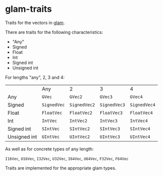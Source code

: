 # glam-traits
Traits for the vectors in [glam](https://github.com/bitshifter/glam-rs/).

There are traits for the following characteristics:
* "Any"
* Signed
* Float
* Int
* Signed int
* Unsigned int

For lengths "any", 2, 3 and 4:

<table>
	<tr>
		<td></td>
		<td>Any</td>
		<td>2</td>
		<td>3</td>
		<td>4</td>
	</tr>
	<tr>
		<td>Any</td>
		<td><code>GVec</code></td>
		<td><code>GVec2</code></td>
		<td><code>GVec3</code></td>
		<td><code>GVec4</code></td>
	</tr>
	<tr>
		<td>Signed</td>
		<td><code>SignedVec</code></td>
		<td><code>SignedVec2</code></td>
		<td><code>SignedVec3</code></td>
		<td><code>SignedVec4</code></td>
	</tr>
	<tr>
		<td>Float</td>
		<td><code>FloatVec</code></td>
		<td><code>FloatVec2</code></td>
		<td><code>FloatVec3</code></td>
		<td><code>FloatVec4</code></td>
	</tr>
	<tr>
		<td>Int</td>
		<td><code>IntVec</code></td>
		<td><code>IntVec2</code></td>
		<td><code>IntVec3</code></td>
		<td><code>IntVec4</code></td>
	</tr>
	<tr>
		<td>Signed int</td>
		<td><code>SIntVec</code></td>
		<td><code>SIntVec2</code></td>
		<td><code>SIntVec3</code></td>
		<td><code>SIntVec4</code></td>
	</tr>
	<tr>
		<td>Unsigned int</td>
		<td><code>UIntVec</code></td>
		<td><code>UIntVec2</code></td>
		<td><code>UIntVec3</code></td>
		<td><code>UIntVec4</code></td>
	</tr>
</table>

As well as for concrete types of any length:

`I16Vec`, `U16Vec`, `I32Vec`, `U32Vec`, `I64Vec`, `U64Vec`, `F32Vec`, `F64Vec`

Traits are implemented for the appropriate glam types.
